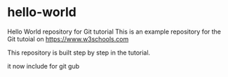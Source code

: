 # hello-world
Hello World repository for Git tutorial
This is an example repository for the Git tutoial on https://www.w3schools.com

This repository is built step by step in the tutorial.

it now include for git gub
